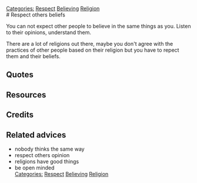 [Categories:](../Categories/index.md) [Respect](../Categories/Respect.md) [Believing](../Categories/Believing.md) [Religion](../Categories/Religion.md)<br># Respect others beliefs

You can not expect other people to believe in the same things as you. Listen to their opinions, understand them. 

There are a lot of religions out there, maybe you don't agree with the practices of other people based on their religion but you have to repect them and their beliefs.

## Quotes

## Resources

## Credits

## Related advices

- nobody thinks the same way
- respect others opinion
- religions have good things
- be open minded
<br>[Categories:](../Categories/index.md) [Respect](../Categories/Respect.md) [Believing](../Categories/Believing.md) [Religion](../Categories/Religion.md)